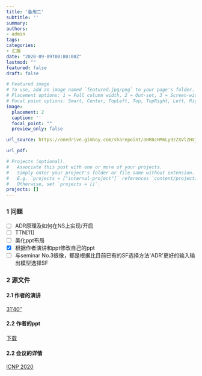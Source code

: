 ```yaml
---
title: '备用二'
subtitle: ''
summary: 
authors:
- admin
tags:
categories:
- 汇报
date: "2020-09-09T00:00:00Z"
lastmod: ""
featured: false
draft: false

# Featured image
# To use, add an image named `featured.jpg/png` to your page's folder.
# Placement options: 1 = Full column width, 2 = Out-set, 3 = Screen-width
# Focal point options: Smart, Center, TopLeft, Top, TopRight, Left, Right, BottomLeft, Bottom, BottomRight
image:
  placement: 2
  caption: ''
  focal_point: ""
  preview_only: false

url_source: https://onedrive.gimhoy.com/sharepoint/aHR0cHM6Ly9zZXVlZHVjbjEtbXkuc2hhcmVwb2ludC5jb20vOmI6L2cvcGVyc29uYWwvMjIwMjA0NjAxX3NldV9lZHVfY24vRVRIb2JKYTJNRjVQak44Q1RqQkswbHdCQmo1V3NOdTNMczBHVlJ3ZWFzZWZjZz9lPU5rTU1uMA==.mp3

url_pdf: 

# Projects (optional).
#   Associate this post with one or more of your projects.
#   Simply enter your project's folder or file name without extension.
#   E.g. `projects = ["internal-project"]` references `content/project/deep-learning/index.md`.
#   Otherwise, set `projects = []`.
projects: []
---
```


### 1 问题

- [ ] ADR原理及如何在NS上实现/开启
- [ ] TTN[11]
- [ ] 美化ppt布局
- [x] 根据作者演讲和ppt修改自己的ppt
- [ ] 与seminar No.3很像，都是根据比目前已有的SF选择方法'ADR'更好的输入输出模型选择SF

<!--more-->

### 2 源文件


#### 2.1 作者的演讲
[31′40″](https://www.youtube.com/watch?v=-z16odpf_eg&feature=youtu.be)

#### 2.2 作者的ppt
[下载](https://onedrive.gimhoy.com/sharepoint/aHR0cHM6Ly9zZXVlZHVjbjEtbXkuc2hhcmVwb2ludC5jb20vOmI6L2cvcGVyc29uYWwvMjIwMjA0NjAxX3NldV9lZHVfY24vRWExWHZzd0V0dGxEazVjdkc1dDhmTVlCaDFwUm5XbUxLdnA1QzQzWmYyUW9vdz9lPWFCT3RvbA==.mp3)

#### 2.2 会议的详情 
[ICNP 2020](https://icnp20.cs.ucr.edu/program.html#posterdemo)

